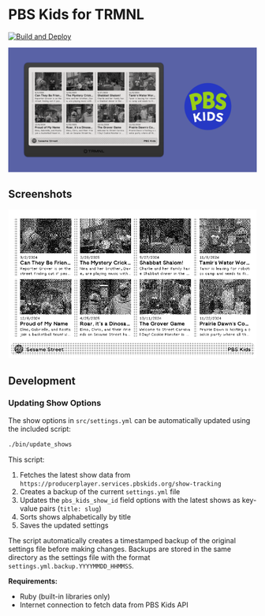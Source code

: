 # PBS Kids for TRMNL

[![Build and Deploy](https://github.com/stephenyeargin/trmnl-pbs-kids/actions/workflows/build.yml/badge.svg)](https://github.com/stephenyeargin/trmnl-pbs-kids/actions/workflows/build.yml)

![promo](assets/promo.png)

## Screenshots

![screenshot](assets/screenshot.png)

## Development

### Updating Show Options

The show options in `src/settings.yml` can be automatically updated using the included script:

```bash
./bin/update_shows
```

This script:
1. Fetches the latest show data from `https://producerplayer.services.pbskids.org/show-tracking`
2. Creates a backup of the current `settings.yml` file
3. Updates the `pbs_kids_show_id` field options with the latest shows as key-value pairs (`title: slug`)
4. Sorts shows alphabetically by title
5. Saves the updated settings

The script automatically creates a timestamped backup of the original settings file before making changes. Backups are stored in the same directory as the settings file with the format `settings.yml.backup.YYYYMMDD_HHMMSS`.

**Requirements:**
- Ruby (built-in libraries only)
- Internet connection to fetch data from PBS Kids API
